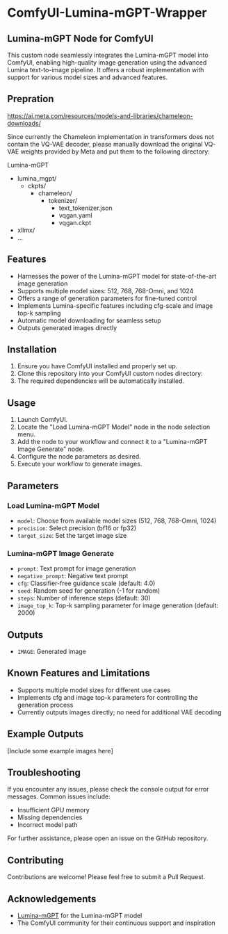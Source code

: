 # ComfyUI-Lumina-mGPT-Wrapper

## Lumina-mGPT Node for ComfyUI

This custom node seamlessly integrates the Lumina-mGPT model into ComfyUI, enabling high-quality image generation using the advanced Lumina text-to-image pipeline. It offers a robust implementation with support for various model sizes and advanced features.

## Prepration

https://ai.meta.com/resources/models-and-libraries/chameleon-downloads/

Since currently the Chameleon implementation in transformers does not contain the VQ-VAE decoder, please manually download the original VQ-VAE weights provided by Meta and put them to the following directory:

Lumina-mGPT
- lumina_mgpt/
    - ckpts/
        - chameleon/
            - tokenizer/
                - text_tokenizer.json
                - vqgan.yaml
                - vqgan.ckpt
- xllmx/
- ...



## Features

- Harnesses the power of the Lumina-mGPT model for state-of-the-art image generation
- Supports multiple model sizes: 512, 768, 768-Omni, and 1024
- Offers a range of generation parameters for fine-tuned control
- Implements Lumina-specific features including cfg-scale and image top-k sampling
- Automatic model downloading for seamless setup
- Outputs generated images directly

## Installation

1. Ensure you have ComfyUI installed and properly set up.
2. Clone this repository into your ComfyUI custom nodes directory:
3. The required dependencies will be automatically installed.

## Usage

1. Launch ComfyUI.
2. Locate the "Load Lumina-mGPT Model" node in the node selection menu.
3. Add the node to your workflow and connect it to a "Lumina-mGPT Image Generate" node.
4. Configure the node parameters as desired.
5. Execute your workflow to generate images.

## Parameters

### Load Lumina-mGPT Model
- `model`: Choose from available model sizes (512, 768, 768-Omni, 1024)
- `precision`: Select precision (bf16 or fp32)
- `target_size`: Set the target image size

### Lumina-mGPT Image Generate
- `prompt`: Text prompt for image generation
- `negative_prompt`: Negative text prompt
- `cfg`: Classifier-free guidance scale (default: 4.0)
- `seed`: Random seed for generation (-1 for random)
- `steps`: Number of inference steps (default: 30)
- `image_top_k`: Top-k sampling parameter for image generation (default: 2000)

## Outputs

- `IMAGE`: Generated image

## Known Features and Limitations

- Supports multiple model sizes for different use cases
- Implements cfg and image top-k parameters for controlling the generation process
- Currently outputs images directly; no need for additional VAE decoding

## Example Outputs

[Include some example images here]

## Troubleshooting

If you encounter any issues, please check the console output for error messages. Common issues include:

- Insufficient GPU memory
- Missing dependencies
- Incorrect model path

For further assistance, please open an issue on the GitHub repository.

## Contributing

Contributions are welcome! Please feel free to submit a Pull Request.

## Acknowledgements

- [Lumina-mGPT](https://huggingface.co/Alpha-VLLM/Lumina-mGPT-7B-768) for the Lumina-mGPT model
- The ComfyUI community for their continuous support and inspiration
